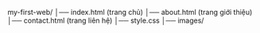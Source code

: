 my-first-web/
│── index.html        (trang chủ)
│── about.html        (trang giới thiệu)
│── contact.html      (trang liên hệ)
│── style.css
│── images/
